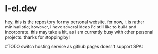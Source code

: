 # l-el.dev
hey, this is the repository for my personal website. for now, it is rather minimalistic; however, i have several ideas i'd still like to build and incorporate. 
this may take a bit, as i am currently busy with other personal projects. thanks for stopping by!

#TODO switch hosting service as github pages doesn't support SPAs
